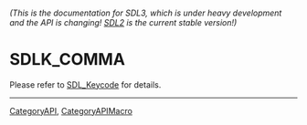 ###### (This is the documentation for SDL3, which is under heavy development and the API is changing! [SDL2](https://wiki.libsdl.org/SDL2/) is the current stable version!)
# SDLK_COMMA

Please refer to [SDL_Keycode](SDL_Keycode) for details.

----
[CategoryAPI](CategoryAPI), [CategoryAPIMacro](CategoryAPIMacro)

